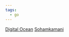 ```yaml
---
tags:
  - go
---
```

[Digital Ocean](https://www.digitalocean.com/community/tutorials/how-to-use-json-in-go)
[Sohamkamani](https://www.sohamkamani.com/)